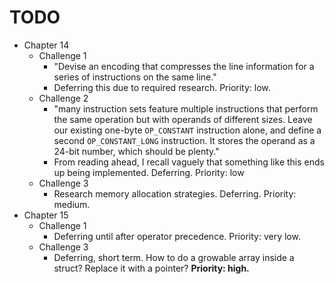 # TODO

 - Chapter 14
    - Challenge 1
        - "Devise an encoding that compresses the line information for a series of instructions on the same line."
        - Deferring this due to required research.  Priority: low.
    - Challenge 2
        - "many instruction sets feature multiple instructions that perform the same operation but with operands of different sizes. Leave our existing one-byte `OP_CONSTANT` instruction alone, and define a second `OP_CONSTANT_LONG` instruction. It stores the operand as a 24-bit number, which should be plenty."
        - From reading ahead, I recall vaguely that something like this ends up being implemented.
        Deferring.  Priority: low
    - Challenge 3
        - Research memory allocation strategies.
        Deferring.  Priority: medium.
 - Chapter 15
   - Challenge 1
     - Deferring until after operator precedence.  Priority: very low.
   - Challenge 3
     - Deferring, short term.  How to do a growable array inside a struct?  Replace it with a pointer?
       **Priority: high.**
